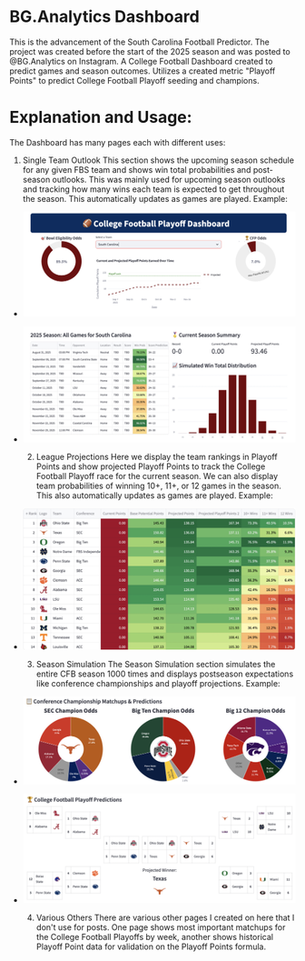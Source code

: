 # BG.Analytics Dashboard

This is the advancement of the South Carolina Football Predictor. The project was created before the start of the 2025 season and was posted to @BG.Analytics on Instagram. A College Football Dashboard created to predict games and season outcomes. Utilizes a created metric "Playoff Points" to predict College Football Playoff seeding and champions.

# Explanation and Usage:

The Dashboard has many pages each with different uses: 
  1. Single Team Outlook
This section shows the upcoming season schedule for any given FBS team and shows win total probabilities and post-season outlooks. This was mainly used for upcoming season outlooks and tracking how many wins each team is expected to get throughout the season. This automatically updates as games are played.
Example:
- ![Single Team Outlook](../bg.analytics/single_team_outlook.png)
- ![Single Team Outlook2](../bg.analytics/single_team_outlook2.png)

  2. League Projections
Here we display the team rankings in Playoff Points and show projected Playoff Points to track the College Football Playoff race for the current season. We can also display team probabilities of winning 10+, 11+, or 12 games in the season. This also automatically updates as games are played.
Example:
- ![League Projections](../bg.analytics/league_projections.png)

  3. Season Simulation
The Season Simulation section simulates the entire CFB season 1000 times and displays postseason expectations like conference championships and playoff projections.
Example:
- ![Season Simulation](../bg.analytics/season_simulation.png)
- ![Season Simulation2](../bg.analytics/season_simulation2.png)

  4. Various Others
There are various other pages I created on here that I don't use for posts. One page shows most important matchups for the College Football Playoffs by week, another shows historical Playoff Point data for validation on the Playoff Points formula. 
